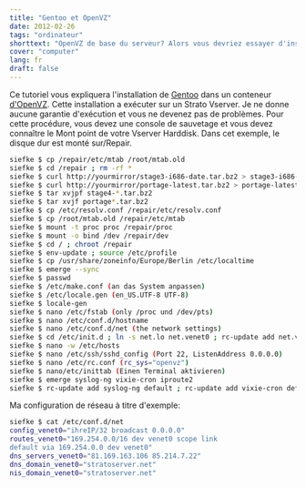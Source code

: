 ```yaml
---
title: "Gentoo et OpenVZ"
date: 2012-02-26
tags: "ordinateur"
shorttext: "OpenVZ de base du serveur? Alors vous devriez essayer d'installer Gentoo ..."
cover: "computer"
lang: fr
draft: false
---
```


Ce tutoriel vous expliquera l'installation de <a href="http://www.gentoo.org" title="Gentoo Gnu/Linux" class="external">Gentoo</a> dans un conteneur <a href="http://openvz.org/" title="openvz" class="external">d'OpenVZ</a>. Cette installation a exécuter sur un Strato Vserver. Je ne donne aucune garantie d'exécution et vous ne devenez pas de problèmes. Pour cette procédure, vous devez une console de sauvetage et vous devez connaître le Mont point de votre Vserver Harddisk. Dans cet exemple, le disque dur est monté sur/Repair.

~~~ bash
siefke $ cp /repair/etc/mtab /root/mtab.old
siefke $ cd /repair ; rm -rf *
siefke $ curl http://yourmirror/stage3-i686-date.tar.bz2 > stage3-i686-date.tar.bz2
siefke $ curl http://yourmirror/portage-latest.tar.bz2 > portage-latest.tar.bz2
siefke $ tar xvjpf stage4-*.tar.bz2
siefke $ tar xvjf portage*.tar.bz2
siefke $ cp /etc/resolv.conf /repair/etc/resolv.conf
siefke $ cp /root/mtab.old /repair/etc/mtab
siefke $ mount -t proc proc /repair/proc
siefke $ mount -o bind /dev /repair/dev
siefke $ cd / ; chroot /repair
siefke $ env-update ; source /etc/profile
siefke $ cp /usr/share/zoneinfo/Europe/Berlin /etc/localtime
siefke $ emerge --sync
siefke $ passwd
siefke $ /etc/make.conf (an das System anpassen)
siefke $ /etc/locale.gen (en_US.UTF-8 UTF-8)
siefke $ locale-gen
siefke $ nano /etc/fstab (only /proc und /dev/pts)
siefke $ nano /etc/conf.d/hostname
siefke $ nano /etc/conf.d/net (the network settings)
siefke $ cd /etc/init.d ; ln -s net.lo net.venet0 ; rc-update add net.venet0 default
siefke $ nano -w /etc/hosts
siefke $ nano /etc/ssh/sshd_config (Port 22, ListenAddress 0.0.0.0)
siefke $ nano /etc/rc.conf (rc_sys="openvz")
siefke $ nano/etc/inittab (Einen Terminal aktivieren)
siefke $ emerge syslog-ng vixie-cron iproute2
siefke $ rc-update add syslog-ng default ; rc-update add vixie-cron default; rc-update add sshd default
~~~

Ma configuration de réseau à titre d'exemple:

~~~ bash
siefke $ cat /etc/conf.d/net
config_venet0="ihreIP/32 broadcast 0.0.0.0"
routes_venet0="169.254.0.0/16 dev venet0 scope link
default via 169.254.0.0 dev venet0"
dns_servers_venet0="81.169.163.106 85.214.7.22"
dns_domain_venet0="stratoserver.net"
nis_domain_venet0="stratoserver.net"
~~~
